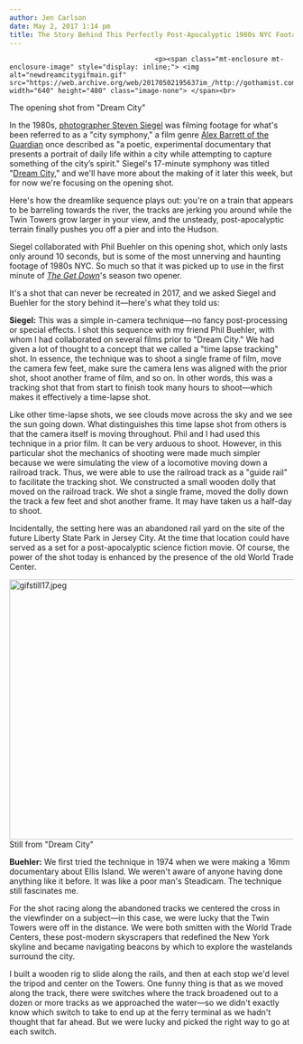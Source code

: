 ```yaml
---
author: Jen Carlson
date: May 2, 2017 1:14 pm
title: The Story Behind This Perfectly Post-Apocalyptic 1980s NYC Footage
---
```


	
										<p><span class="mt-enclosure mt-enclosure-image" style="display: inline;"> <img alt="newdreamcitygifmain.gif" src="https://web.archive.org/web/20170502195637im_/http://gothamist.com/attachments/arts_jen/newdreamcitygifmain.gif" width="640" height="480" class="image-none"> </span><br>
<span class="photo_caption">The opening shot from &quot;Dream City&quot;</span></p>

<p>In the 1980s, <a href="https://web.archive.org/web/20170502195637/http://gothamist.com/tags/stevensiegel">photographer Steven Siegel</a> was filming footage for what&apos;s been referred to as a &quot;city symphony,&quot; a film genre <a href="https://web.archive.org/web/20170502195637/https://www.theguardian.com/cities/2014/sep/26/city-symphony-silent-films-genre-barbican">Alex Barrett of the Guardian</a> once described as &quot;a poetic, experimental documentary that presents a portrait of daily life within a city while attempting to capture something of the city&#x2019;s spirit.&quot; Siegel&apos;s 17-minute symphony was titled &quot;<a href="https://web.archive.org/web/20170502195637/https://www.youtube.com/watch?v=XTLKn3CcGLQ&amp;t=33s">Dream City</a>,&quot; and we&apos;ll have more about the making of it later this week, but for now we&apos;re focusing on the opening shot. </p>

<p>Here&apos;s how the dreamlike sequence plays out: you&apos;re on a train that appears to be barreling towards the river, the tracks are jerking you around while the Twin Towers grow larger in your view, and the unsteady, post-apocalyptic terrain finally pushes you off a pier and into the Hudson. </p>

<p>Siegel collaborated with Phil Buehler on this opening shot, which only lasts only around 10 seconds, but is some of the most unnerving and haunting footage of 1980s NYC. So much so that it was picked up to use in the first minute of <a href="https://web.archive.org/web/20170502195637/https://www.netflix.com/watch/80025609?trackId=13752289&amp;tctx=0%2C0%2C87e383cc-9ab6-44c7-809e-7426d992dcb1-34175181"><em>The Get Down</em></a>&apos;s season two opener.  </p>

<p>It&apos;s a shot that can never be recreated in 2017, and we asked Siegel and Buehler for the story behind it&#x2014;here&apos;s what they told us:</p>

<p><strong>Siegel:</strong> This was a simple in-camera technique&#x2014;no fancy post-processing or special effects.  I shot this sequence with my friend Phil Buehler, with whom I had collaborated on several films prior to &quot;Dream City.&quot; We had given a lot of thought to a concept that we called a &quot;time lapse tracking&quot; shot.  In essence, the technique was to shoot a single frame of film, move the camera few feet, make sure the camera lens was aligned with the prior shot, shoot another frame of film, and so on. In other words, this was a tracking shot that from start to finish took many hours to shoot&#x2014;which makes it effectively a time-lapse shot.  </p>

<p>Like other time-lapse shots, we see clouds move across the sky and we see the sun going down.  What distinguishes this time lapse shot from others is that the camera itself is moving throughout. Phil and I had used this technique in a prior film.   It can be very arduous to shoot.   However, in this particular shot the mechanics of shooting were made much simpler because we were simulating the view of a locomotive moving down a railroad track.   Thus, we were able to use the railroad track as a &quot;guide rail&quot; to facilitate the tracking shot.  We constructed a small wooden dolly that moved on the railroad track. We shot a single frame, moved the dolly down the track a few feet and shot another frame.   It may have taken us a half-day to shoot.   </p>

<p>Incidentally, the setting here was an abandoned rail yard on the site of the future Liberty State Park in Jersey City.  At the time that location could have served as a set for a post-apocalyptic science fiction movie.  Of course, the power of the shot today is enhanced by the presence of the old World Trade Center.</p>

<p><span class="mt-enclosure mt-enclosure-image" style="display: inline;"> <img alt="gifstill17.jpeg" src="https://web.archive.org/web/20170502195637im_/http://gothamist.com/attachments/arts_jen/gifstill17.jpeg" width="640" height="460" class="image-none"> </span><br>
<span class="photo_caption">Still from &quot;Dream City&quot;</span></p>

<p><strong>Buehler:</strong> We first tried the technique in 1974 when we were making a 16mm documentary about Ellis Island. We weren&apos;t aware of anyone having done anything like it before. It was like a poor man&apos;s Steadicam. The technique still fascinates me.</p>

<p>For the shot racing along the abandoned tracks we centered the cross in the viewfinder on a subject&#x2014;in this case, we were lucky that the Twin Towers were off in the distance. We were both smitten with the World Trade Centers, these post-modern skyscrapers that redefined the New York skyline and became navigating beacons by which to explore the wastelands surround the city.</p>

<p>I built a wooden rig to slide along the rails, and then at each stop we&apos;d level the tripod and center on the Towers.  One funny thing is that as we moved along the track, there were switches where the track broadened out to a dozen or more tracks as we approached the water&#x2014;so we didn&apos;t exactly know which switch to take to end up at the ferry terminal as we hadn&apos;t thought that far ahead. But we were lucky and picked the right way to go at each switch.</p>					
										
									
				